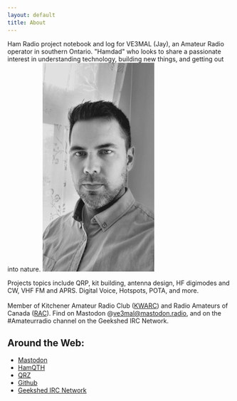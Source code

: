 ```yaml
---
layout: default
title: About
---
```


Ham Radio project notebook and log for VE3MAL (Jay),
an Amateur Radio operator in southern Ontario. "Hamdad" who
looks to share a passionate interest in understanding technology, building new things, and getting out into
nature.
![jason's profile picture](assets/images/Profile_s.jpg)


Projects topics include QRP, kit building, antenna design, HF digimodes and CW, VHF FM and APRS. Digital Voice, Hotspots, POTA, and more.
<br><br>
Member of Kitchener Amateur Radio Club ([KWARC](http://www.kwarc.org/)) and 
Radio Amateurs of Canada ([RAC](https://www.rac.ca/)). 
Find on Mastodon @ve3mal@mastodon.radio, and on the #Amateurradio channel on 
the Geekshed IRC Network.


## Around the Web:
* <a href="https://mastodon.radio/@ve3mal" rel="me" rel="noopener" target="_blank">Mastodon</a>
* <a href="https://www.hamqth.com/ve3mal" rel="me" rel="noopener" target="_blank">HamQTH</a>
* <a href="https://www.qrz.com/db/VE3MAL" rel="me" rel="noopener" target="_blank">QRZ</a>
* <a href="https://github.com/JasonLocklin" rel="me" rel="noopener" target="_blank">Github</a>
* <a href="https://kiwiirc.com/client/irc.geekshed.net/#amateurradio" rel="noopener" target="_blank">Geekshed IRC Network</a>

<!-- Non-displayed hcard -->
<div style="display:none" id="hcard-Jason-Locklin" class="vcard">
  <img style="float:left; margin-right:4px" src="https://ve3mal.locklin.science/assets/images/profile.jpg" alt="photo of " class="photo"/>
 <a class="url fn" rel="me" href="https://ve3mal.locklin.science">Jason Locklin</a>
 <div class="org">VE3MAL</div>
 <div class="adr">
  <span class="locality">Kitchener</span>
, 
  <span class="region">On</span>

  <span class="country-name">Canada</span>

 </div>
<p style="font-size:smaller;">This <a href="http://microformats.org/wiki/hcard">hCard</a> created with the <a href="http://microformats.org/code/hcard/creator">hCard creator</a>.</p>
</div>

<br><br>
<br><br>
<br><br>
